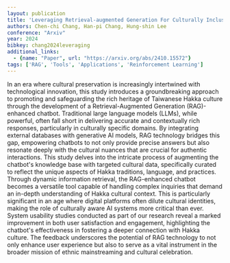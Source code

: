 ```yaml
---
layout: publication
title: 'Leveraging Retrieval-augmented Generation For Culturally Inclusive Hakka Chatbots: Design Insights And User Perceptions'
authors: Chen-chi Chang, Han-pi Chang, Hung-shin Lee
conference: "Arxiv"
year: 2024
bibkey: chang2024leveraging
additional_links:
  - {name: "Paper", url: "https://arxiv.org/abs/2410.15572"}
tags: ['RAG', 'Tools', 'Applications', 'Reinforcement Learning']
---
```

In an era where cultural preservation is increasingly intertwined with
technological innovation, this study introduces a groundbreaking approach to
promoting and safeguarding the rich heritage of Taiwanese Hakka culture through
the development of a Retrieval-Augmented Generation (RAG)-enhanced chatbot.
Traditional large language models (LLMs), while powerful, often fall short in
delivering accurate and contextually rich responses, particularly in culturally
specific domains. By integrating external databases with generative AI models,
RAG technology bridges this gap, empowering chatbots to not only provide
precise answers but also resonate deeply with the cultural nuances that are
crucial for authentic interactions. This study delves into the intricate
process of augmenting the chatbot's knowledge base with targeted cultural data,
specifically curated to reflect the unique aspects of Hakka traditions,
language, and practices. Through dynamic information retrieval, the
RAG-enhanced chatbot becomes a versatile tool capable of handling complex
inquiries that demand an in-depth understanding of Hakka cultural context. This
is particularly significant in an age where digital platforms often dilute
cultural identities, making the role of culturally aware AI systems more
critical than ever. System usability studies conducted as part of our research
reveal a marked improvement in both user satisfaction and engagement,
highlighting the chatbot's effectiveness in fostering a deeper connection with
Hakka culture. The feedback underscores the potential of RAG technology to not
only enhance user experience but also to serve as a vital instrument in the
broader mission of ethnic mainstreaming and cultural celebration.
